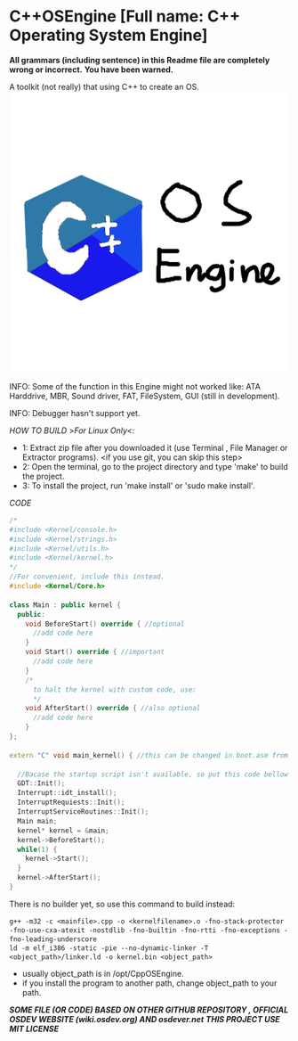 # C++OSEngine [Full name: C++ Operating System Engine]
**All grammars (including sentence) in this Readme file are completely wrong or incorrect.**
**You have been warned.**

A toolkit (not really) that using C++ to create an OS.
![Alt cpposengine](misc/cpposengine.png)

INFO: Some of the function in this Engine might not worked like:
  ATA Harddrive, MBR, Sound driver, FAT, FileSystem, GUI (still in development).

INFO: Debugger hasn't support yet.

*HOW TO BUILD* >*For Linux Only*<:
* 1: Extract zip file after you downloaded it (use Terminal , File Manager or Extractor programs). <if you use git, you can skip this step>
* 2: Open the terminal, go to the project directory and type 'make' to build the project.
* 3: To install the project, run 'make install' or 'sudo make install'.

*CODE*
```cpp
/*
#include <Kernel/console.h>
#include <Kernel/strings.h>
#include <Kernel/utils.h>
#include <Kernel/kernel.h>
*/
//For convenient, include this instead.
#include <Kernel/Core.h>

class Main : public kernel {
  public:
    void BeforeStart() override { //optional
      //add code here
    }
    void Start() override { //important
      //add code here
    }
    /*
      to halt the kernel with custom code, use:
      */
    void AfterStart() override { //also optional
      //add code here
    }
};

extern "C" void main_kernel() { //this can be changed in boot.asm from source code

  //Bacase the startup script isn't available, so put this code bellow
  GDT::Init();
  Interrupt::idt_install();
  InterruptRequiests::Init();
  InterruptServiceRoutines::Init();  
  Main main;
  kernel* kernel = &main;
  kernel->BeforeStart();
  while(1) {
    kernel->Start();
  }
  kernel->AfterStart();
}

```

There is no builder yet, so use this command to build instead:
```
g++ -m32 -c <mainfile>.cpp -o <kernelfilename>.o -fno-stack-protector -fno-use-cxa-atexit -nostdlib -fno-builtin -fno-rtti -fno-exceptions -fno-leading-underscore
ld -m elf_i386 -static -pie --no-dynamic-linker -T <object_path>/linker.ld -o kernel.bin <object_path>
```
* usually object_path is in /opt/CppOSEngine.
* if you install the program to another path, change object_path to your path.

***SOME FILE (OR CODE) BASED ON OTHER GITHUB REPOSITORY , OFFICIAL OSDEV WEBSITE (wiki.osdev.org) AND osdever.net***
***THIS PROJECT USE MIT LICENSE***
